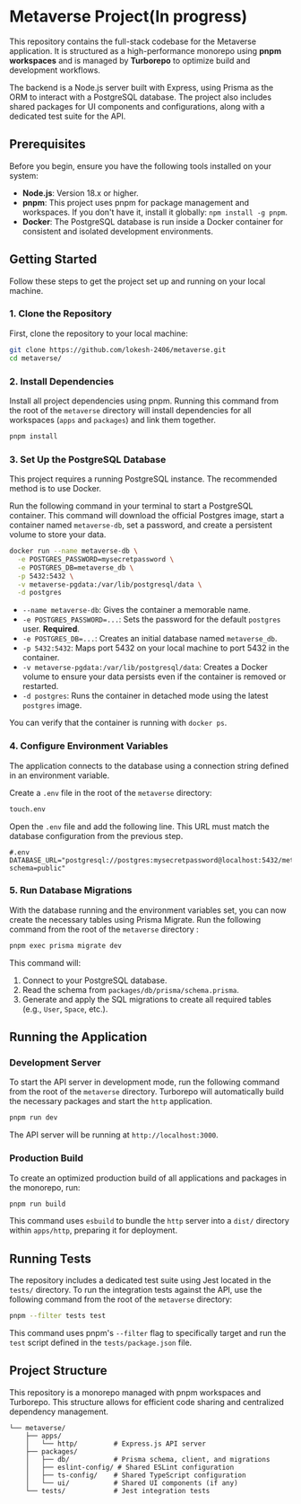 # Metaverse Project(In progress)

This repository contains the full-stack codebase for the Metaverse application. It is structured as a high-performance monorepo using **pnpm workspaces** and is managed by **Turborepo** to optimize build and development workflows.

The backend is a Node.js server built with Express, using Prisma as the ORM to interact with a PostgreSQL database. The project also includes shared packages for UI components and configurations, along with a dedicated test suite for the API.

## Prerequisites

Before you begin, ensure you have the following tools installed on your system:

  * **Node.js**: Version 18.x or higher.
  * **pnpm**: This project uses pnpm for package management and workspaces. If you don't have it, install it globally: `npm install -g pnpm`.
  * **Docker**: The PostgreSQL database is run inside a Docker container for consistent and isolated development environments.

## Getting Started

Follow these steps to get the project set up and running on your local machine.

### 1\. Clone the Repository

First, clone the repository to your local machine:

```bash
git clone https://github.com/lokesh-2406/metaverse.git
cd metaverse/
```

### 2\. Install Dependencies

Install all project dependencies using pnpm. Running this command from the root of the `metaverse` directory will install dependencies for all workspaces (`apps` and `packages`) and link them together.

```bash
pnpm install
```

### 3\. Set Up the PostgreSQL Database

This project requires a running PostgreSQL instance. The recommended method is to use Docker.

Run the following command in your terminal to start a PostgreSQL container. This command will download the official Postgres image, start a container named `metaverse-db`, set a password, and create a persistent volume to store your data.

```bash
docker run --name metaverse-db \
  -e POSTGRES_PASSWORD=mysecretpassword \
  -e POSTGRES_DB=metaverse_db \
  -p 5432:5432 \
  -v metaverse-pgdata:/var/lib/postgresql/data \
  -d postgres
```

  * `--name metaverse-db`: Gives the container a memorable name.
  * `-e POSTGRES_PASSWORD=...`: Sets the password for the default `postgres` user. **Required**.
  * `-e POSTGRES_DB=...`: Creates an initial database named `metaverse_db`.
  * `-p 5432:5432`: Maps port 5432 on your local machine to port 5432 in the container.
  * `-v metaverse-pgdata:/var/lib/postgresql/data`: Creates a Docker volume to ensure your data persists even if the container is removed or restarted.
  * `-d postgres`: Runs the container in detached mode using the latest `postgres` image.

You can verify that the container is running with `docker ps`.

### 4\. Configure Environment Variables

The application connects to the database using a connection string defined in an environment variable.

Create a `.env` file in the root of the `metaverse` directory:

```bash
touch.env
```

Open the `.env` file and add the following line. This URL must match the database configuration from the previous step.

```env
#.env
DATABASE_URL="postgresql://postgres:mysecretpassword@localhost:5432/metaverse_db?schema=public"
```

### 5\. Run Database Migrations

With the database running and the environment variables set, you can now create the necessary tables using Prisma Migrate. Run the following command from the root of the `metaverse` directory :

```bash
pnpm exec prisma migrate dev
```

This command will:

1.  Connect to your PostgreSQL database.
2.  Read the schema from `packages/db/prisma/schema.prisma`.
3.  Generate and apply the SQL migrations to create all required tables (e.g., `User`, `Space`, etc.).

## Running the Application

### Development Server

To start the API server in development mode, run the following command from the root of the `metaverse` directory. Turborepo will automatically build the necessary packages and start the `http` application.

```bash
pnpm run dev
```

The API server will be running at `http://localhost:3000`.

### Production Build

To create an optimized production build of all applications and packages in the monorepo, run:

```bash
pnpm run build
```

This command uses `esbuild` to bundle the `http` server into a `dist/` directory within `apps/http`, preparing it for deployment.

## Running Tests

The repository includes a dedicated test suite using Jest located in the `tests/` directory. To run the integration tests against the API, use the following command from the root of the `metaverse` directory:

```bash
pnpm --filter tests test
```

This command uses pnpm's `--filter` flag to specifically target and run the `test` script defined in the `tests/package.json` file.

## Project Structure

This repository is a monorepo managed with pnpm workspaces and Turborepo. This structure allows for efficient code sharing and centralized dependency management.

```
└── metaverse/
    ├── apps/
    │   └── http/         # Express.js API server
    ├── packages/
    │   ├── db/           # Prisma schema, client, and migrations
    │   ├── eslint-config/ # Shared ESLint configuration
    │   ├── ts-config/    # Shared TypeScript configuration
    │   └── ui/           # Shared UI components (if any)
    └── tests/            # Jest integration tests
```
